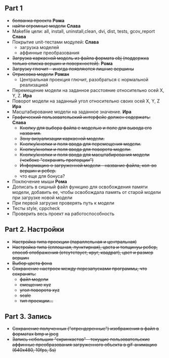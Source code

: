 ## Part 1

- ~~болванка проекта~~ **Рома**
- ~~найти огромные модели~~ **Слава**
- Makefile цели: all, install, uninstall,clean, dvi, dist, tests, gcov_report **Слава**
- Покрытие unit-тестами модулей: **Cлава**
    - загрузка моделей
    - аффинные преобразования
- ~~Загрузка каркасной модель из файла формата obj (поддержка только списка вершин и поверхностей).~~ **Рома**
- ~~Загрузку глючит - иногда появляются лишние вершины~~
- ~~Отрисовка модели~~ **Роман**
    - Центральная проекция глючит, разобраться с нормальной реализацией
- Перемещение модели на заданное расстояние относительно осей X, Y, Z. **Ира**
- Поворот модели на заданный угол относительно своих осей X, Y, Z **Ира**
- Масштабирование модели на заданное значение. **Ира**
- ~~Графический пользовательский интерфейс должен содержать:~~ **Слава**
    - ~~Кнопку для выбора файла с моделью и поле для вывода его названия.~~
    - ~~Зону визуализации каркасной модели.~~
    - ~~Кнопку/кнопки и поля ввода для перемещения модели.~~
    - ~~Кнопку/кнопки и поля ввода для поворота модели.~~
    - ~~Кнопку/кнопки и поля ввода для масштабирования модели (чекбокс "сохранять пропорции")~~
    - ~~Информацию о загруженной модели - название файла, кол-во вершин и ребер.~~
    - что еще для бонуса?
- Поключение мыши **Рома**
- Дописать в сишный файл функцию для освобождения памяти модели, добавить ее, чтобы освобождала память от старой модели при загрузке новой модели
- При первой загрузке проверять путь к модели
- Тесты style, cppcheck
- Проверить весь проект на работоспособность

## Part 2. Настройки

 - ~~Настройка типа проекции (параллельная и центральная)~~
 - ~~Настройка типа (сплошная, пунктирная), цвета и толщинуы ребер, способ отображения (отсутствует, круг, квадрат), цвет и размер вершин~~
 - ~~Выбор цвета фона~~
 - ~~Сохранение настроек между перезапусками программы, что сохранять:~~
    - ~~файл модели~~
    - ~~смещение xyz~~
    - ~~угол поворота xyz~~
    - ~~scale~~
    - ~~тип проекции...~~

 ## Part 3. Запись

 - ~~Сохранение полученных ("отрендеренные") изображения в файл в форматах bmp и jpeg~~
 - ~~Запись небольших "скринкастов" - текущие пользовательские аффинные преобразования загруженного объекта в gif-анимацию (640x480, 10fps, 5s)~~
